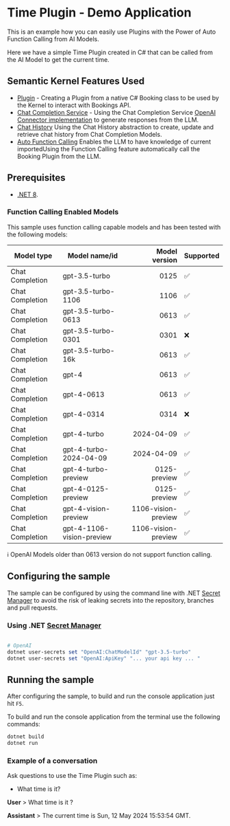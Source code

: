 ﻿# Time Plugin - Demo Application

This is an example how you can easily use Plugins with the Power of Auto Function Calling from AI Models.

Here we have a simple Time Plugin created in C# that can be called from the AI Model to get the current time.


## Semantic Kernel Features Used

- [Plugin](https://github.com/microsoft/semantic-kernel/blob/main/dotnet/src/SemanticKernel.Abstractions/Functions/KernelPlugin.cs) -
  Creating a Plugin from a native C# Booking class to be used by the Kernel to interact with Bookings API.
- [Chat Completion Service](https://github.com/microsoft/semantic-kernel/blob/main/dotnet/src/SemanticKernel.Abstractions/AI/ChatCompletion/IChatCompletionService.cs) -
  Using the Chat Completion
  Service [OpenAI Connector implementation](https://github.com/microsoft/semantic-kernel/blob/main/dotnet/src/Connectors/Connectors.OpenAI/ChatCompletion/OpenAIChatCompletionService.cs)
  to generate responses from the LLM.
- [Chat History](https://github.com/microsoft/semantic-kernel/blob/main/dotnet/src/SemanticKernel.Abstractions/AI/ChatCompletion/ChatHistory.cs)
  Using the Chat History abstraction to create, update and retrieve chat history from Chat Completion Models.
- [Auto Function Calling](https://github.com/microsoft/semantic-kernel/blob/main/dotnet/samples/Concepts/AutoFunctionCalling/OpenAI_FunctionCalling.cs)
  Enables the LLM to have knowledge of current importedUsing the Function Calling feature automatically call the Booking
  Plugin from the LLM.

## Prerequisites

- [.NET 8](https://dotnet.microsoft.com/download/dotnet/8.0).

### Function Calling Enabled Models

This sample uses function calling capable models and has been tested with the following models:

| Model type      | Model name/id             |       Model version | Supported |
|-----------------|---------------------------|--------------------:|-----------|
| Chat Completion | gpt-3.5-turbo             |                0125 | ✅         |
| Chat Completion | gpt-3.5-turbo-1106        |                1106 | ✅         |
| Chat Completion | gpt-3.5-turbo-0613        |                0613 | ✅         |
| Chat Completion | gpt-3.5-turbo-0301        |                0301 | ❌         |
| Chat Completion | gpt-3.5-turbo-16k         |                0613 | ✅         |
| Chat Completion | gpt-4                     |                0613 | ✅         |
| Chat Completion | gpt-4-0613                |                0613 | ✅         |
| Chat Completion | gpt-4-0314                |                0314 | ❌         |
| Chat Completion | gpt-4-turbo               |          2024-04-09 | ✅         |
| Chat Completion | gpt-4-turbo-2024-04-09    |          2024-04-09 | ✅         |
| Chat Completion | gpt-4-turbo-preview       |        0125-preview | ✅         |
| Chat Completion | gpt-4-0125-preview        |        0125-preview | ✅         |
| Chat Completion | gpt-4-vision-preview      | 1106-vision-preview | ✅         |
| Chat Completion | gpt-4-1106-vision-preview | 1106-vision-preview | ✅         |

ℹ️ OpenAI Models older than 0613 version do not support function calling.

## Configuring the sample

The sample can be configured by using the command line with
.NET [Secret Manager](https://learn.microsoft.com/en-us/aspnet/core/security/app-secrets) to avoid the risk of leaking
secrets into the repository, branches and pull requests.

### Using .NET [Secret Manager](https://learn.microsoft.com/en-us/aspnet/core/security/app-secrets)

```powershell

# OpenAI 
dotnet user-secrets set "OpenAI:ChatModelId" "gpt-3.5-turbo"
dotnet user-secrets set "OpenAI:ApiKey" "... your api key ... "
```

## Running the sample

After configuring the sample, to build and run the console application just hit `F5`.

To build and run the console application from the terminal use the following commands:

```powershell
dotnet build
dotnet run
```

### Example of a conversation

Ask questions to use the Time Plugin such as:
- What time is it?

**User** > What time is it ?

**Assistant** > The current time is Sun, 12 May 2024 15:53:54 GMT.

